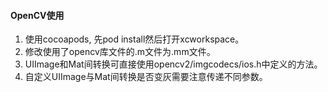 #### OpenCV使用
1. 使用cocoapods, 先pod install然后打开xcworkspace。
2. 修改使用了opencv库文件的.m文件为.mm文件。
3. UIImage和Mat间转换可直接使用opencv2/imgcodecs/ios.h中定义的方法。
4. 自定义UIImage与Mat间转换是否变灰需要注意传递不同参数。
	

